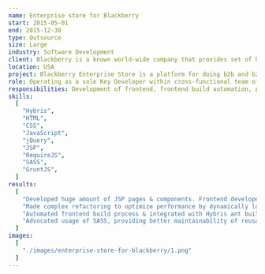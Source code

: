 ```yaml
---
name: Enterprise store for Blackberry
start: 2015-05-01
end: 2015-12-30
type: Outsource
size: Large
industry: Software Development
client: Blackberry is a known world-wide company that provides set of hardware and software to inspire the success of millions of customers around the world. It is committed to offering the best tools for communication and social collaboration and working towards minimizing environmental impact.
location: USA
project: Blackberry Enterprise Store is a platform for doing b2b and b2c business. Solution built with large scaled Hybris plattform, with default storefront frontend shipped, with heavily customizable jQuery scripts, styles and dynamic components, with the focus on high quality & stability of the plattform.
role: Operating as a sole Key Developer within cross-functional team of 8 people.
responsibilities: Development of frontend, frontend build automation, performance optimization.
skills:
  [
    "Hybris",
    "HTML",
    "CSS",
    "JavaScript",
    "jQuery",
    "JSP",
    "RequireJS",
    "SASS",
    "GruntJS",
  ]
results:
  [
    "Developed huge amount of JSP pages & components. Frontend developemnt made mostly with jQuery shared scripts and HTML markup transformed into JSP syntax.",
    "Made complex refactoring to optimize performance by dynamically loading dependencies with RequireJS.",
    "Automated frontend build process & integrated with Hybris ant build.",
    "Advocated usage of SASS, providing better maintainability of reusable styles.",
  ]
images:
  [
    "./images/enterprise-store-for-blackberry/1.png"
  ]
---
```


